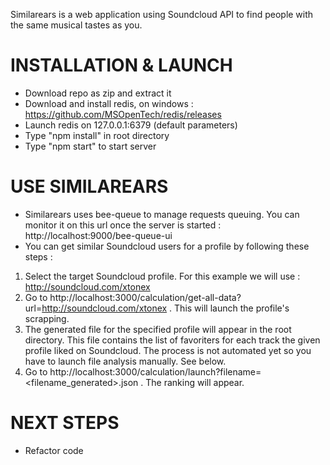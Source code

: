 Similarears is a web application using Soundcloud API to find people with the same musical tastes as you.

# INSTALLATION & LAUNCH #
- Download repo as zip and extract it
- Download and install redis, on windows : https://github.com/MSOpenTech/redis/releases
- Launch redis on 127.0.0.1:6379 (default parameters)
- Type "npm install" in root directory
- Type "npm start" to start server

# USE SIMILAREARS #
- Similarears uses bee-queue to manage requests queuing. You can monitor it on this url once the server is started : http://localhost:9000/bee-queue-ui
- You can get similar Soundcloud users for a profile by following these steps :
1. Select the target Soundcloud profile. For this example we will use : http://soundcloud.com/xtonex
2. Go to http://localhost:3000/calculation/get-all-data?url=http://soundcloud.com/xtonex . This will launch the profile's scrapping.
3. The generated file for the specified profile will appear in the root directory. This file contains the list of favoriters for each track the given profile liked on Soundcloud. The process is not automated yet so you have to launch file analysis manually. See below.
4. Go to http://localhost:3000/calculation/launch?filename=<filename_generated>.json . The ranking will appear.

# NEXT STEPS #
- Refactor code
